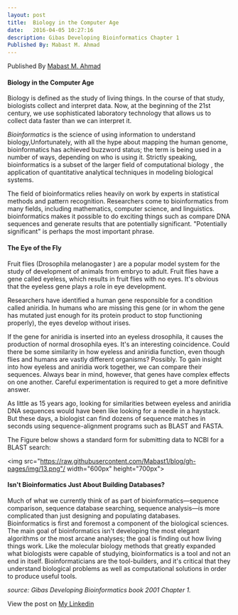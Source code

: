 ```yaml
---
layout: post
title:  Biology in the Computer Age
date:   2016-04-05 10:27:16
description: Gibas Developing Bioinformatics Chapter 1 
Published By: Mabast M. Ahmad 
---
```


Published By [Mabast M. Ahmad](https://www.linkedin.com/in/mabast)

#### Biology in the Computer Age 
Biology is defined as the study of living things. In the course of that study, biologists collect and interpret data. Now, at the beginning of the 21st century, we use sophisticated laboratory technology that allows us to collect data faster than we can interpret it.

*Bioinformatics* is the science of using information to understand biology,Unfortunately, with all the hype about mapping the human genome, bioinformatics has achieved buzzword status; the term is being used in a number of ways, depending on who is using it. Strictly speaking, bioinformatics is a subset of the larger field of computational biology , the application of quantitative analytical techniques in modeling biological systems.

The field of bioinformatics relies heavily on work by experts in statistical methods and pattern recognition. Researchers come to bioinformatics from many fields, including mathematics, computer science, and linguistics.   
bioinformatics makes it possible to do exciting things such as compare DNA sequences and generate results that are potentially significant. "Potentially significant" is perhaps the most important phrase.

#### The Eye of the Fly 
Fruit flies (Drosophila melanogaster ) are a popular model system for the study of development of animals from embryo to adult. Fruit flies have a gene called eyeless, which results in fruit flies with no eyes. It's obvious that the eyeless gene plays a role in eye development.

Researchers have identified a human gene responsible for a condition called aniridia. In humans who are missing this gene (or in whom the gene has mutated just enough for its protein product to stop functioning properly), the eyes develop without irises.


If the gene for aniridia is inserted into an eyeless drosophila, it causes the production of normal drosophila eyes. It's an interesting coincidence. Could there be some similarity in how eyeless and aniridia function, even though flies and humans are vastly different organisms? Possibly. To gain insight into how eyeless and aniridia work together, we can compare their sequences. Always bear in mind, however, that genes have complex effects on one another. Careful experimentation is required to get a more definitive answer.

As little as 15 years ago, looking for similarities between eyeless and aniridia DNA sequences would have been like looking for a needle in a haystack.
But these days, a biologist can find dozens of sequence matches in seconds using sequence-alignment programs such as BLAST and FASTA. 

The Figure below shows a standard form for submitting data to NCBI for a BLAST search:

<img src="https://raw.githubusercontent.com/Mabast1/blog/gh-pages/img/13.png"/ width="600px" height="700px">

####  Isn't Bioinformatics Just About Building Databases?
Much of what we currently think of as part of bioinformatics—sequence comparison, sequence database searching, sequence analysis—is more complicated than just designing and populating databases.   
Bioinformatics is first and foremost a component of the biological sciences. The main goal of bioinformatics isn't developing the most elegant algorithms or the most arcane analyses; the goal is finding out how living things work. Like the molecular biology methods that greatly expanded what biologists were capable of studying, bioinformatics is a tool and not an end in itself. Bioinformaticians are the tool-builders, and it's critical that they understand biological problems as well as computational solutions in order to produce useful tools.


*source: Gibas Developing Bioinformatics book 2001 Chapter 1.*

View the post on [My Linkedin](https://www.linkedin.com/pulse/biology-computer-age-mabast-ahmad?trk=prof-post)
 
